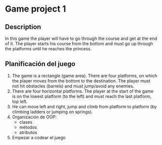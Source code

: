 # Game project 1

## Description

In this game the player will have to go through the course and get at the end of it. The player starts his course from the bottom and must go up through the platforms until he reaches the princess.

## Planificación del juego
1. The game is a rectangle (game area). There are four platforms, on which the player moves from the bottom to the destination. The player must not hit obstacles (barrels) and must jump/avoid any enemies.
2. There are four horizontal platforms. The player at the start of the game is on the lowest platform (to the left) and must reach the last platform, top left.  
3. He can move left and right, jump and climb from platform to platform (by climbing ladders or jumping on springs).
4. Organización de OOP:
    - clases
    - métodos
    - atributos
5. Empezar a codear el juego